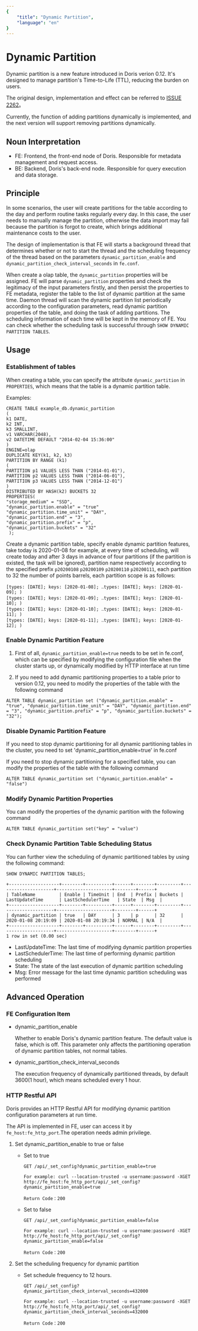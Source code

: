 ```yaml
---
{
    "title": "Dynamic Partition",
    "language": "en"
}
---
```


<!-- 
Licensed to the Apache Software Foundation (ASF) under one
or more contributor license agreements.  See the NOTICE file
distributed with this work for additional information
regarding copyright ownership.  The ASF licenses this file
to you under the Apache License, Version 2.0 (the
"License"); you may not use this file except in compliance
with the License.  You may obtain a copy of the License at

  http://www.apache.org/licenses/LICENSE-2.0

Unless required by applicable law or agreed to in writing,
software distributed under the License is distributed on an
"AS IS" BASIS, WITHOUT WARRANTIES OR CONDITIONS OF ANY
KIND, either express or implied.  See the License for the
specific language governing permissions and limitations
under the License.
-->

# Dynamic Partition

Dynamic partition is a new feature introduced in Doris verion 0.12. It's designed to manage partition's Time-to-Life (TTL), reducing the burden on users.

The original design, implementation and effect can be referred to [ISSUE 2262](https://github.com/apache/incubator-doris/issues/2262)。

Currently, the function of adding partitions dynamically is implemented, and the next version will support removing partitions dynamically.

## Noun Interpretation

* FE: Frontend, the front-end node of Doris. Responsible for metadata management and request access.
* BE: Backend, Doris's back-end node. Responsible for query execution and data storage.

## Principle

In some scenarios, the user will create partitions for the table according to the day and perform routine tasks regularly every day. In this case, the user needs to manually manage the partition, otherwise the data import may fail because the partition is forgot to create, which brings additional maintenance costs to the user.

The design of implementation is that FE will starts a background thread that determines whether or not to start the thread and the scheduling frequency of the thread based on the parameters `dynamic_partition_enable` and `dynamic_partition_check_interval_seconds` in `fe.conf`.

When create a olap table, the `dynamic_partition` properties will be assigned. FE will parse `dynamic_partition` properties and check the legitimacy of the input parameters firstly, and then persist the properties to FE metadata, register the table to the list of dynamic partition at the same time. Daemon thread will scan the dynamic partition list periodically according to the configuration parameters,
read dynamic partition properties of the table, and doing the task of adding partitions. The scheduling information of each time will be kept in the memory of FE. You can check whether the scheduling task is successful through `SHOW DYNAMIC PARTITION TABLES`.

## Usage

### Establishment of tables

When creating a table, you can specify the attribute `dynamic_partition` in `PROPERTIES`, which means that the table is a dynamic partition table.

Examples:

```
CREATE TABLE example_db.dynamic_partition
(
k1 DATE,
k2 INT,
k3 SMALLINT,
v1 VARCHAR(2048),
v2 DATETIME DEFAULT "2014-02-04 15:36:00"
)
ENGINE=olap
DUPLICATE KEY(k1, k2, k3)
PARTITION BY RANGE (k1)
(
PARTITION p1 VALUES LESS THAN ("2014-01-01"),
PARTITION p2 VALUES LESS THAN ("2014-06-01"),
PARTITION p3 VALUES LESS THAN ("2014-12-01")
)
DISTRIBUTED BY HASH(k2) BUCKETS 32
PROPERTIES(
"storage_medium" = "SSD",
"dynamic_partition.enable" = "true"
"dynamic_partition.time_unit" = "DAY",
"dynamic_partition.end" = "3",
"dynamic_partition.prefix" = "p",
"dynamic_partition.buckets" = "32"
 );
```

Create a dynamic partition table, specify enable dynamic partition features, take today is 2020-01-08 for example, at every time of scheduling, will create today and after 3 days in advance of four partitions
(if the partition is existed, the task will be ignored), partition name respectively according to the specified prefix `p20200108` `p20200109` `p20200110` `p20200111`, each partition to 32 the number of points barrels, each partition scope is as follows:

```
[types: [DATE]; keys: [2020-01-08]; ‥types: [DATE]; keys: [2020-01-09]; )
[types: [DATE]; keys: [2020-01-09]; ‥types: [DATE]; keys: [2020-01-10]; )
[types: [DATE]; keys: [2020-01-10]; ‥types: [DATE]; keys: [2020-01-11]; )
[types: [DATE]; keys: [2020-01-11]; ‥types: [DATE]; keys: [2020-01-12]; )
```

### Enable Dynamic Partition Feature

1. First of all, `dynamic_partition_enable=true` needs to be set in fe.conf, which can be specified by modifying the configuration file when the cluster starts up, or dynamically modified by HTTP interface at run time

2. If you need to add dynamic partitioning properties to a table prior to version 0.12, you need to modify the properties of the table with the following command

```
ALTER TABLE dynamic_partition set ("dynamic_partition.enable" = "true", "dynamic_partition.time_unit" = "DAY", "dynamic_partition.end" = "3", "dynamic_partition.prefix" = "p", "dynamic_partition.buckets" = "32");
```

### Disable Dynamic Partition Feature

If you need to stop dynamic partitioning for all dynamic partitioning tables in the cluster, you need to set 'dynamic_partition_enable=true' in fe.conf

If you need to stop dynamic partitioning for a specified table, you can modify the properties of the table with the following command

```
ALTER TABLE dynamic_partition set ("dynamic_partition.enable" = "false")
```

### Modify Dynamic Partition Properties

You can modify the properties of the dynamic partition with the following command

```
ALTER TABLE dynamic_partition set("key" = "value")
```

### Check Dynamic Partition Table Scheduling Status

You can further view the scheduling of dynamic partitioned tables by using the following command:

```
SHOW DYNAMIC PARTITION TABLES;

+-------------------+--------+----------+------+--------+---------+---------------------+---------------------+--------+------+
| TableName         | Enable | TimeUnit | End  | Prefix | Buckets | LastUpdateTime      | LastSchedulerTime   | State  | Msg  |
+-------------------+--------+----------+------+--------+---------+---------------------+---------------------+--------+------+
| dynamic_partition | true   | DAY      | 3    | p      | 32      | 2020-01-08 20:19:09 | 2020-01-08 20:19:34 | NORMAL | N/A  |
+-------------------+--------+----------+------+--------+---------+---------------------+---------------------+--------+------+
1 row in set (0.00 sec)

```

* LastUpdateTime: The last time of modifying dynamic partition properties
* LastSchedulerTime:   The last time of performing dynamic partition scheduling
* State:    The state of the last execution of dynamic partition scheduling
* Msg:  Error message for the last time dynamic partition scheduling was performed

## Advanced Operation

### FE Configuration Item

* dynamic\_partition\_enable

    Whether to enable Doris's dynamic partition feature. The default value is false, which is off. This parameter only affects the partitioning operation of dynamic partition tables, not normal tables.

* dynamic\_partition\_check\_interval\_seconds

    The execution frequency of dynamically partitioned threads, by default 3600(1 hour), which means scheduled every 1 hour.

### HTTP Restful API

Doris provides an HTTP Restful API for modifying dynamic partition configuration parameters at run time.

The API is implemented in FE, user can access it by `fe_host:fe_http_port`.The operation needs admin privilege.

1. Set dynamic_partition_enable to true or false

    * Set to true

        ```
        GET /api/_set_config?dynamic_partition_enable=true

        For example: curl --location-trusted -u username:password -XGET http://fe_host:fe_http_port/api/_set_config?dynamic_partition_enable=true

        Return Code：200
        ```

    * Set to false

        ```
        GET /api/_set_config?dynamic_partition_enable=false

        For example: curl --location-trusted -u username:password -XGET http://fe_host:fe_http_port/api/_set_config?dynamic_partition_enable=false

        Return Code：200
        ```

2. Set the scheduling frequency for dynamic partition

    * Set schedule frequency to 12 hours.

        ```
        GET /api/_set_config?dynamic_partition_check_interval_seconds=432000

        For example: curl --location-trusted -u username:password -XGET http://fe_host:fe_http_port/api/_set_config?dynamic_partition_check_interval_seconds=432000

        Return Code：200
        ```
